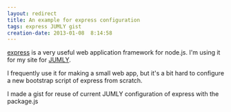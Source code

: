 ```yaml
---
layout: redirect
title: An example for express configuration
tags: express JUMLY gist
creation-date: 2013-01-08  8:14:58
---
```

[express](http://expressjs.com/) is a very useful web application framework for node.js.
I'm using it for my site for [JUMLY](http://jumly.herokuapp.com).

I frequently use it for making a small web app, but it's a bit hard to configure a new bootstrap script of express from scratch.

I made a gist for reuse of current JUMLY configuration of express with the package.js

<script src="https://gist.github.com/4479470.js"></script>
